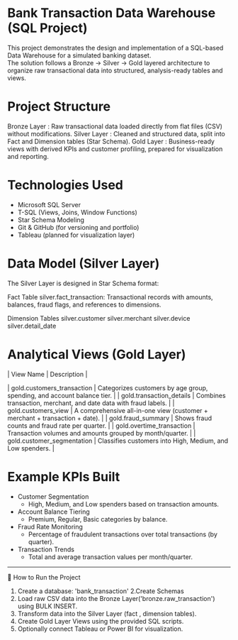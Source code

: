 # Bank Transaction Data Warehouse (SQL Project)

This project demonstrates the design and implementation of a SQL-based Data Warehouse for a simulated banking dataset.  
The solution follows a Bronze → Silver → Gold layered architecture to organize raw transactional data into structured, analysis-ready tables and views.


 # Project Structure

Bronze Layer : Raw transactional data loaded directly from flat files (CSV) without modifications.
Silver Layer : Cleaned and structured data, split into Fact and Dimension tables (Star Schema).
Gold Layer : Business-ready views with derived KPIs and customer profiling, prepared for visualization and reporting.

# Technologies Used

- Microsoft SQL Server  
- T-SQL (Views, Joins, Window Functions)  
- Star Schema Modeling  
- Git & GitHub (for versioning and portfolio)  
- Tableau (planned for visualization layer)  


# Data Model (Silver Layer)

The Silver Layer is designed in Star Schema format:

Fact Table
 silver.fact_transaction: Transactional records with amounts, balances, fraud flags, and references to dimensions.

Dimension Tables
  silver.customer
  silver.merchant
  silver.device
  silver.detail_date

# Analytical Views (Gold Layer)

| View Name | Description |

| gold.customers_transaction | Categorizes customers by age group, spending, and account balance tier. |
| gold.transaction_details | Combines transaction, merchant, and date data with fraud labels. |
| gold.customers_view | A comprehensive all-in-one view (customer + merchant + transaction + date). |
| gold.fraud_summary | Shows fraud counts and fraud rate per quarter. |
| gold.overtime_transaction | Transaction volumes and amounts grouped by month/quarter. |
| gold.customer_segmentation | Classifies customers into High, Medium, and Low spenders. |


# Example KPIs Built

- Customer Segmentation 
  - High, Medium, and Low spenders based on transaction amounts.  
- Account Balance Tiering
  - Premium, Regular, Basic categories by balance.  
- Fraud Rate Monitoring
  - Percentage of fraudulent transactions over total transactions (by quarter).  
- Transaction Trends 
  - Total and average transaction values per month/quarter.  

---

📌 How to Run the Project

1. Create a database: 'bank_transaction'
2.Create Schemas
3. Load raw CSV data into the Bronze Layer('bronze.raw_transaction') using BULK INSERT.
4. Transform data into the Silver Layer (fact , dimension tables).
5. Create Gold Layer Views using the provided SQL scripts.
6. Optionally connect Tableau or Power BI for visualization.
